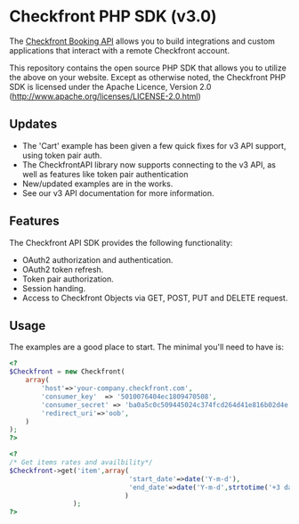 Checkfront PHP SDK (v3.0)
==========================

The [Checkfront Booking API](http://www.checkfront.com/developers/api/) allows you 
to build integrations and custom applications that interact with a remote Checkfront account.

This repository contains the open source PHP SDK that allows you to utilize the
above on your website. Except as otherwise noted, the Checkfront PHP SDK
is licensed under the Apache Licence, Version 2.0
(http://www.apache.org/licenses/LICENSE-2.0.html)

Updates
-------

* The 'Cart' example has been given a few quick fixes for v3 API support, using token pair auth.
* The CheckfrontAPI library now supports connecting to the v3 API, as well as features like token pair authentication
* New/updated examples are in the works.
* See our v3 API documentation for more information.


Features
--------

The Checkfront API SDK provides the following functionality:

* OAuth2 authorization and authentication.
* OAuth2 token refresh.
* Token pair authorization.
* Session handing.
* Access to Checkfront Objects via GET, POST, PUT and DELETE request.

Usage
-----

The examples are a good place to start. The minimal you'll need to
have is:

```php
<?
$Checkfront = new Checkfront(
    array(
        'host'=>'your-company.checkfront.com',
        'consumer_key'  => '5010076404ec1809470508',
        'consumer_secret' => 'ba0a5c0c509445024c374fcd264d41e816b02d4e',
        'redirect_uri'=>'oob',
    )
);
?>
```

```php
<?
/* Get items rates and availbility*/
$Checkfront->get('item',array(
							  'start_date'=>date('Y-m-d'),
							  'end_date'=>date('Y-m-d',strtotime('+3 days'))
							 )
				);
?>
```
